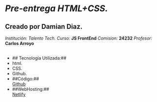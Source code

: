 # ***Pre-entrega HTML+CSS.***

## Creado por Damian Diaz.
*Institución: Talento Tech.*
*Curso:* **JS FrontEnd** 
*Comision:* **24232**
*Profesor:* **Carlos Arroyo**
<ul>
<br>
<li>## Tecnología Utilizada:##</li> 
   <li>html.</li>
   <li>CSS.</li>
   <li>Github.</li>
<li>##Código:##</li>
    <a href ="https://github.com/damiancd/SIG.git">Github</a>
<li>##WebHosting:##</li>
    <a href ="https://sig-papelera.netlify.app/">Netlify<a>
</ul>
